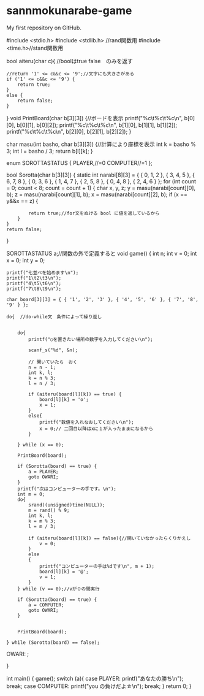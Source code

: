 # sannmokunarabe-game
My first repository on GitHub.

#include <stdio.h>
#include <stdlib.h> //rand関数用
#include <time.h>//stand関数用

bool aiteru(char c){   //boolはtrue false　のみを返す

	//return '1' <= c&&c <= '9';//文字にも大きさがある
	if ('1' <= c&&c <= '9') {
		return true;
	}
	else {
		return false;
	}
}
void PrintBoard(char b[3][3]) {//ボードを表示
	printf("%c\t%c\t%c\n", b[0][0], b[0][1], b[0][2]);
	printf("%c\t%c\t%c\n", b[1][0], b[1][1], b[1][2]);
	printf("%c\t%c\t%c\n", b[2][0], b[2][1], b[2][2]);
}

char masu(int basho, char b[3][3]) {//計算により座標を表示
	int k = basho % 3;
	int l = basho / 3;
	return b[l][k];
}


enum SOROTTASTATUS {
	PLAYER,//=0
	COMPUTER//=1
};



bool Sorotta(char b[3][3]) {
	static int narabi[8][3] = {
		{ 0, 1, 2 },
		{ 3, 4, 5 },
		{ 6, 7, 8 },
		{ 0, 3, 6 },
		{ 1, 4, 7 },
		{ 2, 5, 8 },
		{ 0, 4, 8 },
		{ 2, 4, 6 }
	};
	for (int count = 0; count < 8; count = count + 1) {
		char x, y, z;
		y = masu(narabi[count][0], b);
		z = masu(narabi[count][1], b);
		x = masu(narabi[count][2], b);
		if (x == y&&x == z) {

			return true;//for文をぬける bool に値を返しているから
		}
	}
	return false;
}


SOROTTASTATUS a;//関数の外で定義すると
void game() {
	int n;
	int v = 0;
	int x = 0;
	int y = 0;

	printf("七並べを始めます\n");
	printf("1\t2\t3\n");
	printf("4\t5\t6\n");
	printf("7\t8\t9\n");

	char board[3][3] = { { '1', '2', '3' }, { '4', '5', '6' }, { '7', '8', '9' } };

	do{  //do-while文　条件によって繰り返し


		do{
			printf("○を置きたい場所の数字を入力してください\n");
		
			scanf_s("%d", &n);

			// 開いていたら　おく
			n = n - 1;
			int k, l;
			k = n % 3;
			l = n / 3;

			if (aiteru(board[l][k]) == true) {
				board[l][k] = 'o';
				x = 1;
			}
			else{
				printf("数値を入れなおしてください\n");
				x = 0;// 二回目以降はxに１が入ったままになるから
			}

		} while (x == 0);

		PrintBoard(board);

		if (Sorotta(board) == true) {
			a = PLAYER;
			goto OWARI;
		}
		printf("次はコンピューターの手です。\n");
		int m = 0;
		do{
			srand((unsigned)time(NULL));
			m = rand() % 9;
			int k, l;
			k = m % 3;
			l = m / 3;

			if (aiteru(board[l][k]) == false){//開いていなかったらくりかえし
				v = 0;
			}
			else
			{
				printf("コンピューターの手は%dです\n", m + 1);
				board[l][k] = '@';
				v = 1;
			}
		} while (v == 0);//vが０の間実行

		if (Sorotta(board) == true) {
			a = COMPUTER;
			goto OWARI;
		}


		PrintBoard(board);

	} while (Sorotta(board) == false);
OWARI:
	;


}


int main() {
	game();
	switch (a){
	case PLAYER:
		printf("あなたの勝ち\n");
		break;
	case COMPUTER:
		printf("you	の負けだよ☆\n");
		break;
	}
	return 0;
}
